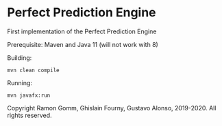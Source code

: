 # Perfect Prediction Engine
First implementation of the Perfect Prediction Engine

Prerequisite: Maven and Java 11 (will not work with 8)

Building:

    mvn clean compile

Running:

    mvn javafx:run

Copyright Ramon Gomm, Ghislain Fourny, Gustavo Alonso, 2019-2020. All rights reserved.
